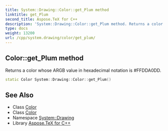 ```yaml
---
title: System::Drawing::Color::get_Plum method
linktitle: get_Plum
second_title: Aspose.TeX for C++
description: 'System::Drawing::Color::get_Plum method. Returns a color whose ARGB value in hexadecimal notation is #FFDDA0DD in C++.'
type: docs
weight: 13200
url: /cpp/system.drawing/color/get_plum/
---
```

## Color::get_Plum method


Returns a color whose ARGB value in hexadecimal notation is #FFDDA0DD.

```cpp
static Color System::Drawing::Color::get_Plum()
```

## See Also

* Class [Color](../)
* Class [Color](../)
* Namespace [System::Drawing](../../)
* Library [Aspose.TeX for C++](../../../)
